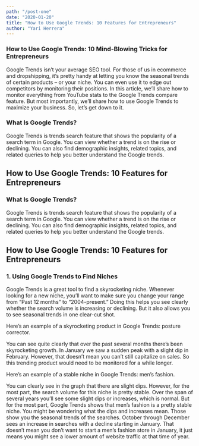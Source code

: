 ```yaml
---
path: "/post-one"
date: "2020-01-20"
title: "How to Use Google Trends: 10 Features for Entrepreneurs"
author: "Yari Herrera"
---
```


<div class="feature__box--post">
  <h3 class=" margin-bottom-small margin-top-small">
    How to Use Google Trends: 10 Mind-Blowing Tricks for Entrepreneurs
  </h3>

  <p class="paragraph">
  Google Trends isn’t your average SEO tool. For those of us in ecommerce and dropshipping, it’s pretty handy at letting you know the seasonal trends of certain products – or your niche. You can even use it to edge out competitors by monitoring their positions. In this article, we’ll share how to monitor everything from YouTube stats to the Google Trends compare feature. But most importantly, we’ll share how to use Google Trends to maximize your business. So, let’s get down to it.
  </p>

  <h3 class=" margin-bottom-small margin-top-small">
    What Is Google Trends?
  </h3>

  <p class="paragraph">
    Google Trends is trends search feature that shows the popularity of a search term in Google. You can view whether a trend is on the rise or declining. You can also find demographic insights, related topics, and related queries to help you better understand the Google trends.
  </p>

  <!-- ************************************ -->

  <h2 class="c margin-bottom-small margin-top-small">How to Use Google Trends: 10 Features for Entrepreneurs</h2>

   <h3 class=" margin-bottom-small margin-top-small">
      What Is Google Trends?
  </h3>

   <p class="paragraph">
    Google Trends is trends search feature that shows the popularity of a search term in Google. You can view whether a trend is on the rise or declining. You can also find demographic insights, related topics, and related queries to help you better understand the Google trends.
  </p>

  <h2 class=" margin-bottom-small margin-top-small">How to Use Google Trends: 10 Features for Entrepreneurs</h2>

   <h3 class=" margin-bottom-small margin-top-small">
      1. Using Google Trends to Find Niches
  </h3>

  <p class="paragraph">
    Google Trends is a great tool to find a skyrocketing niche. Whenever looking for a new niche, you’ll want to make sure you change your range from “Past 12 months” to “2004-present.” Doing this helps you see clearly whether the search volume is increasing or declining. But it also allows you to see seasonal trends in one clear-cut shot.
  </p>

  <p class="paragraph">
     Here’s an example of a skyrocketing product in Google Trends: posture corrector.
  </p>

  <p class="paragraph">
     You can see quite clearly that over the past several months there’s been skyrocketing growth. In January we saw a sudden peak with a slight dip in February. However, that doesn’t mean you can’t still capitalize on sales. So this trending product would need to be monitored for a while longer.
  </p>

  <p class="paragraph">
     Here’s an example of a stable niche in Google Trends: men’s fashion.
  </p>

  <p class="paragraph">
     You can clearly see in the graph that there are slight dips. However, for the most part, the search volume for this niche is pretty stable. Over the span of several years you’ll see some slight dips or increases, which is normal. But for the most part, Google Trends shows that men’s fashion is a pretty stable niche. You might be wondering what the dips and increases mean. Those show you the seasonal trends of the searches. October through December sees an increase in searches with a decline starting in January. That doesn’t mean you don’t want to start a men’s fashion store in January, it just means you might see a lower amount of website traffic at that time of year.
  </p>
  
</div>



